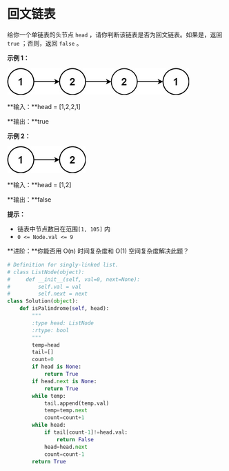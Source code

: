 # 回文链表

给你一个单链表的头节点 `head` ，请你判断该链表是否为回文链表。如果是，返回 `true` ；否则，返回 `false` 。

**示例 1：**



![jupyter](images/234_1.jpg)


**输入：**head = [1,2,2,1]

**输出：**true

**示例 2：**

![jupyter](images/234_2.jpg)

**输入：**head = [1,2]

**输出：**false

**提示：**

- 链表中节点数目在范围`[1, 105]` 内
- `0 <= Node.val <= 9`
 

**进阶：**你能否用 O(n) 时间复杂度和 O(1) 空间复杂度解决此题？


```python
# Definition for singly-linked list.
# class ListNode(object):
#     def __init__(self, val=0, next=None):
#         self.val = val
#         self.next = next
class Solution(object):
    def isPalindrome(self, head):
        """
        :type head: ListNode
        :rtype: bool
        """
        temp=head
        tail=[]
        count=0
        if head is None:
            return True
        if head.next is None:
            return True
        while temp:
            tail.append(temp.val)
            temp=temp.next
            count=count+1
        while head:
            if tail[count-1]!=head.val:
                return False
            head=head.next
            count=count-1
        return True
```
